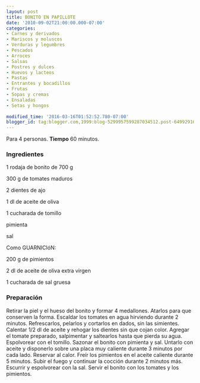```yaml
---
layout: post
title: BONITO EN PAPILLOTE
date: '2010-09-02T21:00:00.000-07:00'
categories:
- Carnes y derivados
- Mariscos y moluscos
- Verduras y legumbres
- Pescados
- Arroces
- Salsas
- Postres y dulces
- Huevos y lacteos
- Pastas
- Entrantes y bocadillos
- Frutas
- Sopas y cremas
- Ensaladas
- Setas y hongos
 
modified_time: '2016-03-16T01:52:52.780-07:00'
blogger_id: tag:blogger.com,1999:blog-5299957599287034512.post-6499291692234976143
---
```


Para 4 personas.
<b>Tiempo</b> 60 minutos.

<h3>Ingredientes</h3>

1 rodaja de bonito de 700 g

300 g de tomates maduros

2 dientes de ajo

1 dl de aceite de oliva

1 cucharada de tomillo

pimienta

sal

Como GUARNICIóN:

200 g de pimientos

2 dl de aceite de oliva extra virgen

1 cucharada de sal gruesa

<h3>Preparación</h3>

Retirar la piel y el hueso del bonito y formar 4 medallones. Atarlos para que conserven la forma. Escaldar los tomates en agua hirviendo durante 2 minutos. Refrescarlos, pelarlos y cortarlos en dados, sin las simientes. Calentar 1/2 dl de aceite y rehogar los dientes sin que cojan color. Agregar el tomate preparado, salpimentar y saltearlos hasta que pierda su agua. Espolvorear con el tomillo. Sazonar el bonito con pimienta y sal. Untarlo con aceite y disponerlo sobre una placa muy caliente durante 3 minutos por cada lado. Reservar al calor. Freír los pimientos en el aceite caliente durante 5 minutos. Subir el fuego y continuar la cocción durante 2 minutos más. Escurrir y espolvorear con la sal. Servir el bonito con los tomates y los pimientos.

